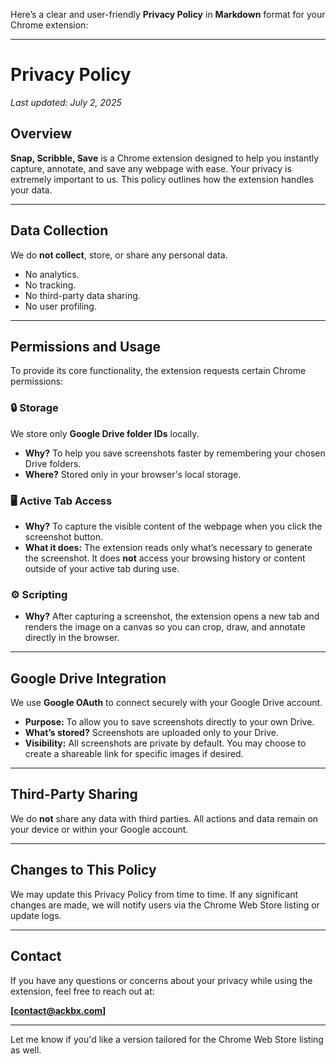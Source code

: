 Here’s a clear and user-friendly **Privacy Policy** in **Markdown** format for your Chrome extension:

---

# Privacy Policy

*Last updated: July 2, 2025*

## Overview

**Snap, Scribble, Save** is a Chrome extension designed to help you instantly capture, annotate, and save any webpage with ease. Your privacy is extremely important to us. This policy outlines how the extension handles your data.

---

## Data Collection

We do **not collect**, store, or share any personal data.

* No analytics.
* No tracking.
* No third-party data sharing.
* No user profiling.

---

## Permissions and Usage

To provide its core functionality, the extension requests certain Chrome permissions:

### 🔒 **Storage**

We store only **Google Drive folder IDs** locally.

* **Why?** To help you save screenshots faster by remembering your chosen Drive folders.
* **Where?** Stored only in your browser's local storage.

### 🖥️ **Active Tab Access**

* **Why?** To capture the visible content of the webpage when you click the screenshot button.
* **What it does:** The extension reads only what’s necessary to generate the screenshot. It does **not** access your browsing history or content outside of your active tab during use.

### ⚙️ **Scripting**

* **Why?** After capturing a screenshot, the extension opens a new tab and renders the image on a canvas so you can crop, draw, and annotate directly in the browser.

---

## Google Drive Integration

We use **Google OAuth** to connect securely with your Google Drive account.

* **Purpose:** To allow you to save screenshots directly to your own Drive.
* **What’s stored?** Screenshots are uploaded only to your Drive.
* **Visibility:** All screenshots are private by default. You may choose to create a shareable link for specific images if desired.

---

## Third-Party Sharing

We do **not** share any data with third parties. All actions and data remain on your device or within your Google account.

---

## Changes to This Policy

We may update this Privacy Policy from time to time. If any significant changes are made, we will notify users via the Chrome Web Store listing or update logs.

---

## Contact

If you have any questions or concerns about your privacy while using the extension, feel free to reach out at:

**\[[contact@ackbx.com](mailto:contact@ackbx.com)]**

---

Let me know if you'd like a version tailored for the Chrome Web Store listing as well.
